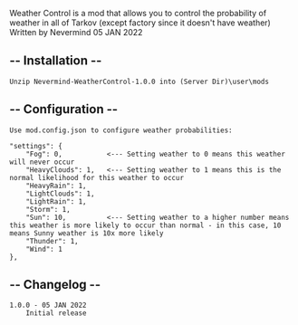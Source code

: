 Weather Control is a mod that allows you to control the probability of weather in all of Tarkov (except factory since it doesn't have weather)  
    Written by Nevermind 05 JAN 2022

## -- Installation --
    Unzip Nevermind-WeatherControl-1.0.0 into (Server Dir)\user\mods

## -- Configuration --
    Use mod.config.json to configure weather probabilities:

    "settings": {
        "Fog": 0,           <--- Setting weather to 0 means this weather will never occur
        "HeavyClouds": 1,   <--- Setting weather to 1 means this is the normal likelihood for this weather to occur
        "HeavyRain": 1,
        "LightClouds": 1,
        "LightRain": 1,
        "Storm": 1,
        "Sun": 10,          <--- Setting weather to a higher number means this weather is more likely to occur than normal - in this case, 10 means Sunny weather is 10x more likely
        "Thunder": 1,
        "Wind": 1
    },

## -- Changelog --
    1.0.0 - 05 JAN 2022
        Initial release